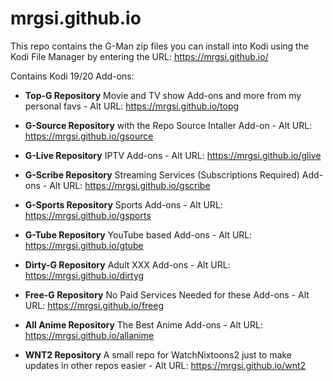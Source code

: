 # mrgsi.github.io
 
This repo contains the G-Man zip files you can install into Kodi using the Kodi File Manager by entering the URL: https://mrgsi.github.io/

Contains Kodi 19/20 Add-ons:

- **Top-G Repository** Movie and TV show Add-ons and more from my personal favs - 
Alt URL: https://mrgsi.github.io/topg

- **G-Source Repository** with the Repo Source Intaller Add-on - 
Alt URL: https://mrgsi.github.io/gsource

- **G-Live Repository** IPTV Add-ons - 
Alt URL: https://mrgsi.github.io/glive

- **G-Scribe Repository** Streaming Services (Subscriptions Required) Add-ons - 
Alt URL: https://mrgsi.github.io/gscribe

- **G-Sports Repository** Sports Add-ons - 
Alt URL: https://mrgsi.github.io/gsports

- **G-Tube Repository** YouTube based Add-ons - 
Alt URL: https://mrgsi.github.io/gtube

- **Dirty-G Repository** Adult XXX Add-ons - 
Alt URL: https://mrgsi.github.io/dirtyg

- **Free-G Repository** No Paid Services Needed for these Add-ons -
Alt URL: https://mrgsi.github.io/freeg

- **All Anime Repository** The Best Anime Add-ons -
Alt URL: https://mrgsi.github.io/allanime

- **WNT2 Repository** A small repo for WatchNixtoons2 just to make updates in other repos easier -
Alt URL: https://mrgsi.github.io/wnt2